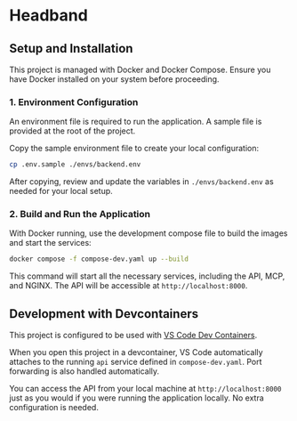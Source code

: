 # Headband

## Setup and Installation

This project is managed with Docker and Docker Compose. Ensure you have Docker installed on your system before proceeding.

### 1. Environment Configuration

An environment file is required to run the application. A sample file is provided at the root of the project.

Copy the sample environment file to create your local configuration:

```bash
cp .env.sample ./envs/backend.env
```

After copying, review and update the variables in `./envs/backend.env` as needed for your local setup.

### 2. Build and Run the Application

With Docker running, use the development compose file to build the images and start the services:

```bash
docker compose -f compose-dev.yaml up --build
```

This command will start all the necessary services, including the API, MCP, and NGINX. The API will be accessible at `http://localhost:8000`.

## Development with Devcontainers

This project is configured to be used with [VS Code Dev Containers](https://code.visualstudio.com/docs/devcontainers/containers).

When you open this project in a devcontainer, VS Code automatically attaches to the running `api` service defined in `compose-dev.yaml`. Port forwarding is also handled automatically.

You can access the API from your local machine at `http://localhost:8000` just as you would if you were running the application locally. No extra configuration is needed.
